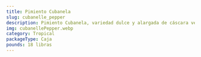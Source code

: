 ```yaml
---
title: Pimiento Cubanela
slug: cubanelle_pepper
description: Pimiento Cubanela, variedad dulce y alargada de cáscara verde brillante, con un sabor suave y un ligero toque herbal. Base en la cocina caribeña y latinoamericana, perfecto para sofritos, rellenos, asados o encurtidos. Fuente natural de vitamina C, fibra y antioxidantes.
img: cubanellePepper.webp
category: Tropical
packageType: Caja
pounds: 18 libras
---
```

